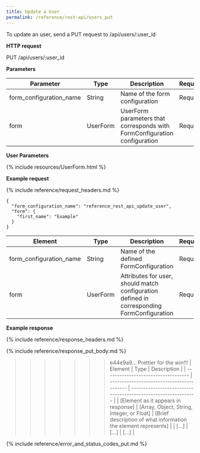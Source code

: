 ```yaml
---
title: Update a User
permalink: /reference/rest-api/users_put
---
```


To update an user, send a PUT request to /api/users/:user_id

**HTTP request**

PUT /api/users/:user_id

**Parameters**

| Parameter               | Type     | Description                                                               | Required | Notes |
| ----------------------- | -------- | ------------------------------------------------------------------------- | -------- | ----- |
| form_configuration_name | String   | Name of the form configuration                                            | Required |       |
| form                    | UserForm | UserForm parameters that corresponds with FormConfiguration configuration | Required |       |

**User Parameters**

{% include resources/UserForm.html %}

**Example request**

{% include reference/request_headers.md %}

```
{
  "form_configuration_name": "reference_rest_api_update_user",
  "form": {
    "first_name": "Example"
  }
}
```

| Element                 | Type     | Description                                                                                | Required? |
| ----------------------- | -------- | ------------------------------------------------------------------------------------------ | --------- |
| form_configuration_name | String   | Name of the defined FormConfiguration                                                      | Required  |
| form                    | UserForm | Attributes for user, should match configuration defined in corresponding FormConfiguration | Required  |

**Example response**

{% include reference/response_headers.md %}

{% include reference/response_put_body.md %}

>>>>>>> e44e9a9... Prettier for the win!!!
| Element                             | Type                                       | Description                                                    |
| ----------------------------------- | ------------------------------------------ | -------------------------------------------------------------- |
| [Element as it appears in response] | [Array, Object, String, Integer, or Float] | [Brief description of what information the element represents] |
| […]                                 | […]                                        | […]                                                            |

{% include reference/error_and_status_codes_put.md %}
